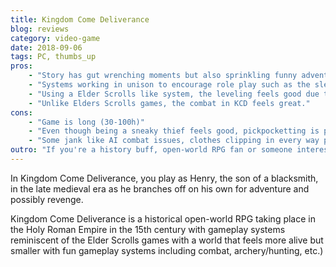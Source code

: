 ```yaml
---
title: Kingdom Come Deliverance
blog: reviews
category: video-game
date: 2018-09-06
tags: PC, thumbs_up
pros:
    - "Story has gut wrenching moments but also sprinkling funny adventures and dialogs for a good balance."
    - "Systems working in unison to encourage role play such as the sleep-to-save system, the fast travel that takes time but goes by quicker if you have a better horse, the methodical leveling that can be sped up through training with others or by reading skills books after learning to read, etc."
    - "Using a Elder Scrolls like system, the leveling feels good due to abundance of trainers and perks to choose from."
    - "Unlike Elders Scrolls games, the combat in KCD feels great."
cons:
    - "Game is long (30-100h)"
    - "Even though being a sneaky thief feels good, pickpocketting is probably too easy."
    - "Some jank like AI combat issues, clothes clipping in every way possible, characters shouting nonsense at the wrong time."
outro: "If you're a history buff, open-world RPG fan or someone interested in playing an open-world RPG with basic combat systems that actually work then you can't go wrong with Kingdom Come Deliverance."
---
```

In Kingdom Come Deliverance, you play as Henry, the son of a blacksmith, in the late medieval era as he branches off on his own for adventure and possibly revenge.

Kingdom Come Deliverance is a historical open-world RPG taking place in the Holy Roman Empire in the 15th century with gameplay systems reminiscent of the Elder Scrolls games with a world that feels more alive but smaller with fun gameplay systems including combat, archery/hunting, etc.)
